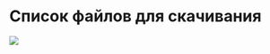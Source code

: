 # Список файлов для скачивания


![](https://github.com/accuratealx/Web.Download/raw/master/Screen.png)
